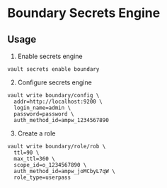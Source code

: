 # Boundary Secrets Engine

## Usage

1. Enable secrets engine
```shell
vault secrets enable boundary
```

2. Configure secrets engine
```shell
vault write boundary/config \
  addr=http://localhost:9200 \
  login_name=admin \
  password=password \
  auth_method_id=ampw_1234567890
```

3. Create a role

```shell
vault write boundary/role/rob \
  ttl=90 \
  max_ttl=360 \
  scope_id=o_1234567890 \
  auth_method_id=ampw_joMCbyL7qW \
  role_type=userpass
```

